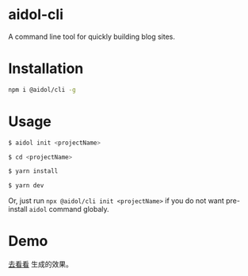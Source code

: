 # aidol-cli
A command line tool for quickly building blog sites.

# Installation

``` bash
npm i @aidol/cli -g
```

# Usage

``` bash
$ aidol init <projectName>

$ cd <projectName>

$ yarn install

$ yarn dev
```

Or, just run `npx @aidol/cli init <projectName>` if you do not want pre-install `aidol` command globaly.

# Demo
 
[去看看](https://hongwenqing.com/aidol/) 生成的效果。

